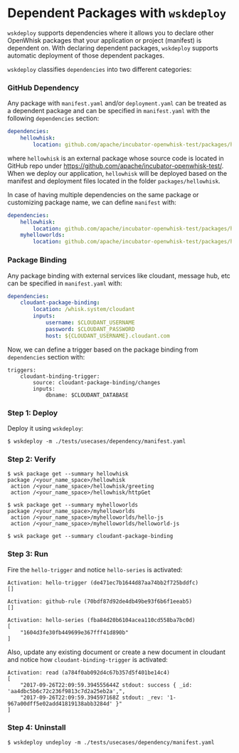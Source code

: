 # Dependent Packages with `wskdeploy` 

`wskdeploy` supports dependencies where it allows you to declare other OpenWhisk
packages that your application or project (manifest) is dependent on. With declaring
dependent packages, `wskdeploy` supports automatic deployment of those dependent
packages.

`wskdeploy` classifies `dependencies` into two different categories:

### GitHub Dependency

Any package with `manifest.yaml` and/or `deployment.yaml` can be treated as
a dependent package and can be specified in `manifest.yaml` with the following
`dependencies` section:

```yaml
dependencies:
    hellowhisk:
        location: github.com/apache/incubator-openwhisk-test/packages/hellowhisk
```

where `hellowhisk` is an external package whose source code is located in
GitHub repo under https://github.com/apache/incubator-openwhisk-test/. When we
deploy our application, `hellowhisk` will be deployed based on the manifest and
deployment files located in the folder `packages/hellowhisk`.

In case of having multiple dependencies on the same package or customizing
package name, we can define `manifest` with:

```yaml
dependencies:
    hellowhisk:
        location: github.com/apache/incubator-openwhisk-test/packages/hellowhisk
    myhelloworlds:
        location: github.com/apache/incubator-openwhisk-test/packages/helloworlds
```

### Package Binding

Any package binding with external services like cloudant, message hub, etc
can be specified in `manifest.yaml` with:

```yaml
dependencies:
    cloudant-package-binding:
        location: /whisk.system/cloudant
        inputs:
            username: $CLOUDANT_USERNAME
            password: $CLOUDANT_PASSWORD
            host: ${CLOUDANT_USERNAME}.cloudant.com
```

Now, we can define a trigger based on the package binding from `dependencies`
section with:

```
triggers:
    cloudant-binding-trigger:
        source: cloudant-package-binding/changes
        inputs:
            dbname: $CLOUDANT_DATABASE
```


### Step 1: Deploy

Deploy it using `wskdeploy`:

```
$ wskdeploy -m ./tests/usecases/dependency/manifest.yaml
```

### Step 2: Verify

```
$ wsk package get --summary hellowhisk
package /<your_name_space>/hellowhisk
 action /<your_name_space>/hellowhisk/greeting
 action /<your_name_space>/hellowhisk/httpGet

$ wsk package get --summary myhelloworlds
package /<your_name_space>/myhelloworlds
 action /<your_name_space>/myhelloworlds/hello-js
 action /<your_name_space>/myhelloworlds/helloworld-js

$ wsk package get --summary cloudant-package-binding 
```

### Step 3: Run

Fire the `hello-trigger` and notice `hello-series` is activated:

```
Activation: hello-trigger (de471ec7b1644d87aa74bb2f725bddfc)
[]

Activation: github-rule (70bdf87d92de4db49be93f6b6f1eeab5)
[]

Activation: hello-series (fba84d20b6104acea110cd558ba7bc0d)
[
    "1604d3fe30fb449699e367fff41d890b"
]
```

Also, update any existing document or create a new document in cloudant and notice
how `cloudant-binding-trigger` is activated:

```
Activation: read (a784f0ab092d4c67b357d5f401be14c4)
[
    "2017-09-26T22:09:59.394555644Z stdout: success { _id: 'aa4dbc5b6c72c236f9813c7d2a25eb2a',",
    "2017-09-26T22:09:59.394597168Z stdout: _rev: '1-967a00dff5e02add41819138abb3284d' }"
]
```

### Step 4: Uninstall

```
$ wskdeploy undeploy -m ./tests/usecases/dependency/manifest.yaml
```
